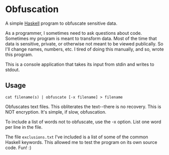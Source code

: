Obfuscation
===========

A simple [Haskell][1] program to obfuscate sensitive data.

As a programmer, I sometimes need to ask questions about code. Sometimes my
program is meant to transform data. Most of the time that data is sensitive,
private, or otherwise not meant to be viewed publically. So I'll change names,
numbers, etc. I tired of doing this manually, and so, wrote this program.

This is a console application that takes its input from stdin and writes to
stdout.

Usage
-----

`cat filename(s) | obfuscate [-x filename] > filename`

Obfuscates text files. This obliterates the text--there is no recovery. This is
NOT encryption. It's simple, if slow, obfuscation.

To include a list of words not to obfuscate, use the -x option. List one word
per line in the file.

The file `exclusions.txt` I've included is a list of some of the common Haskell
keywords. This allowed me to test the program on its own source code. Fun! :)

[1]: https://www.haskell.org/haskellwiki/Haskell
